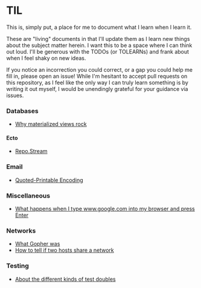 # TIL

This is, simply put, a place for me to document what I learn when I learn it.

These are "living" documents in that I'll update them as I learn new things about the subject matter herein. I want this to be a space where I can think out loud. I'll be generous with the TODOs (or TOLEARNs) and frank about when I feel shaky on new ideas.

If you notice an incorrection you could correct, or a gap you could help me fill in, please open an issue! While I'm hesitant to accept pull requests on this repository, as I feel like the only way I can truly learn something is by writing it out myself, I would be unendingly grateful for your guidance via issues.

### Databases
* [Why materialized views rock](til/databases/materialized_views.md)

#### Ecto
* [Repo.Stream](til/databases/ecto/repo.stream.md)

### Email
* [Quoted-Printable Encoding](til/email/quoted_printable.md)

### Miscellaneous
* [What happens when I type www.google.com into my browser and press Enter](til/miscellaneous/google.md)

### Networks
* [What Gopher was](til/networks/gopher.md)
* [How to tell if two hosts share a network](til/networks/shared_network.md)

### Testing
* [About the different kinds of test doubles](til/testing/doubles.md)
